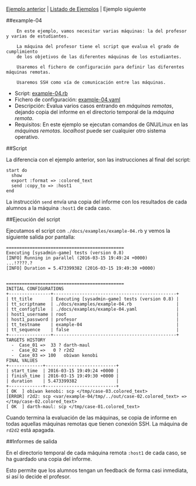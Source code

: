 
[Ejemplo anterior](./example-03.md) | [Listado de Ejemplos](./ejemplos.md) | Ejemplo siguiente

##example-04

```
    En este ejemplo, vamos necesitar varias máquinas: la del profesor y varias de estudiantes.

    La máquina del profesor tiene el script que evalua el grado de cumplimiento 
    de los objetivos de las diferentes máquinas de los estudiantes.

    Usaremos el fichero de configuración para definir las diferentes máquinas remotas.

    Usaremos SSH como vía de comunicación entre las máquinas.
```

* Script: [example-04.rb](../examples/example-04.rb) 
* Fichero de configuración: [example-04.yaml](../examples/example-04.yaml)
* Descripción: Evalua varios casos entrando en *máquinas remotas*, dejando 
copia del informe en el directorio temporal de la *máquina remota*.
* Requisitos: En este ejemplo se ejecutan comandos de GNU/Linux en las *máquinas remotas*.
*localhost* puede ser cualquier otro sistema operativo.

##Script

La diferencia con el ejemplo anterior, son las instrucciones al final del script:


```
start do
  show
  export :format => :colored_text
  send :copy_to => :host1
end
```

La instrucción `send` envía una copia del informe con los resultados 
de cada alumnos a la máquina `:host1` de cada caso.

##Ejecución del script

Ejecutamos el script con `./docs/examples/example-04.rb` y vemos la siguiente salida por pantalla:

```
=============================================
Executing [sysadmin-game] tests (version 0.8)
[INFO] Running in parallel (2016-03-15 19:49:24 +0000)
...!????.?
[INFO] Duration = 5.473399382 (2016-03-15 19:49:30 +0000)


=============================================
INITIAL CONFIGURATIONS
+----------------+-----------------------------------------------+
| tt_title       | Executing [sysadmin-game] tests (version 0.8) |
| tt_scriptname  | ./docs/examples/example-04.rb                 |
| tt_configfile  | ./docs/examples/example-04.yaml               |
| host1_username | root                                          |
| host1_password | profesor                                      |
| tt_testname    | example-04                                    |
| tt_sequence    | false                                         |
+----------------+-----------------------------------------------+
TARGETS HISTORY
  -  Case_01 =>  33 ? darth-maul
  -  Case_02 =>   0 ? r2d2
  -  Case_03 => 100   obiwan kenobi
FINAL VALUES
+-------------+---------------------------+
| start_time  | 2016-03-15 19:49:24 +0000 |
| finish_time | 2016-03-15 19:49:30 +0000 |
| duration    | 5.473399382               |
+-------------+---------------------------+
[ OK  ] obiwan kenobi: scp </tmp/case-03.colored_text>
[ERROR] r2d2: scp <var/example-04/tmp/../out/case-02.colored_text> => </tmp/case-02.colored_text>
[ OK  ] darth-maul: scp </tmp/case-01.colored_text>

```

Cuando termina la evaluación de las máquinas, se copia de informe 
en todas aquellas máquinas remotas que tienen conexión SSH. La máquina
de `rd2d2` está apagada.

##Informes de salida

En el directorio temporal de cada máquina remota `:host1` de cada caso,
se ha guardado una copia del informe.

Esto permite que los alumnos tengan un feedback de forma casi inmediata, si
así lo decide el profesor.
